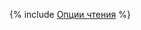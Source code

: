 {% include [Опции чтения](../../../../_includes/user-guide/data-processing/spyt/thesaurus/read-options.md) %}
